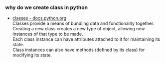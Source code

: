 ### why do we create class in python  
- [classes - docs.python.org](https://docs.python.org/3/tutorial/classes.html)  
Classes provide a means of bundling data and functionality together.  
Creating a new class creates a new type of object, allowing new instances of that type to be made.  
Each class instance can have attributes attached to it for maintaining its state.  
Class instances can also have methods (defined by its class) for modifying its state.  
<br>


